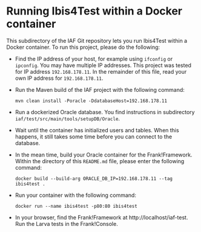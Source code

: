 # Running Ibis4Test within a Docker container

This subdirectory of the IAF Git repository lets you run Ibis4Test within a Docker container. To run this project, please do the following:

- Find the IP address of your host, for example using `ifconfig` or `ipconfig`. You may have multiple IP addresses. This project was tested for IP address `192.168.178.11`. In the remainder of this file, read your own IP address for `192.168.178.11`.
- Run the Maven build of the IAF project with the following command:

      mvn clean install -Poracle -DdatabaseHost=192.168.178.11

- Run a dockerized Oracle database. You find instructions in subdirectory `iaf/test/src/main/tools/setupDB/Oracle`.
- Wait until the container has initialized users and tables. When this happens, it still takes some time before you can connect to the database.
- In the mean time, build your Oracle container for the Frank!Framework. Within the directory of this `README.md` file, please enter the following command:

      docker build --build-arg ORACLE_DB_IP=192.168.178.11 --tag ibis4test .

- Run your container with the following command:

      docker run --name ibis4test -p80:80 ibis4test

- In your browser, find the Frank!Framework at http://localhost/iaf-test. Run the Larva tests in the Frank!Console.